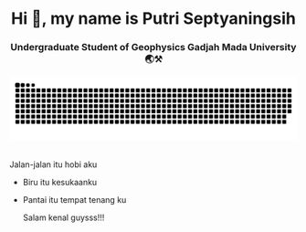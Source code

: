 <h1 align="center">Hi 👋, my name is Putri Septyaningsih</h1>
<h3 align="center">Undergraduate Student of Geophysics Gadjah Mada University🌏⚒
</h3>
<!--- snake -->
<div align="center">
  <img  src="https://github.com/1999AZZAR/1999AZZAR/blob/main/resources/img/grid-snake.svg"
       alt="snake" /></a>
</div>

<br>

Jalan-jalan itu hobi aku
- Biru itu kesukaanku 
- Pantai itu tempat tenang ku

  Salam kenal guysss!!!

<br>
